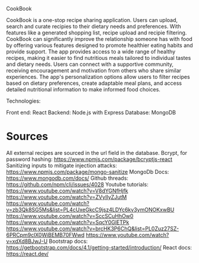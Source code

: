 CookBook

CookBook is a one-stop recipe sharing application. Users can upload, search and curate recipies to their dietary needs and preferences. With features like a generated shopping list, recipe upload and recipie filtering. 
CookBook can significantly improve the relationship someone has with food by offering various features designed to promote healthier eating habits and provide support. The app provides access to a wide range of healthy recipes, making it easier to find nutritious meals tailored to individual tastes and dietary needs. Users can connect with a supportive community, receiving encouragement and motivation from others who share similar experiences. The app's personalization options allow users to filter recipes based on dietary preferences, create adaptable meal plans, and access detailed nutritional information to make informed food choices.

Technologies:

Front end:
React
Backend:
Node.js with Express
Database:
MongoDB

# Sources
All external recipes are sourced in the url field in the database.
Bcrypt, for password hashing: https://www.npmjs.com/package/bcryptjs-react
Sanitizing inputs to mitigate injection attacks: https://www.npmjs.com/package/mongo-sanitize 
MongoDb Docs: https://www.mongodb.com/docs/
Github threads: https://github.com/npm/cli/issues/4028
Youtube tutorials: https://www.youtube.com/watch?v=V8dYGNfHjfk https://www.youtube.com/watch?v=ZVyIIyZJutM https://www.youtube.com/watch?v=zb3Qk8SG5Ms&list=PL4cUxeGkcC9jsz4LDYc6kv3ymONOKxwBU https://www.youtube.com/watch?v=SccSCuHhOw0 https://www.youtube.com/watch?v=SqcY0GlETPk https://www.youtube.com/watch?v=brcHK3P6ChQ&list=PL0Zuz27SZ-6PRCpm9clX0WiBEMB70FWwd https://www.youtube.com/watch?v=xdXd8BJwJ-U
Bootstrap docs: https://getbootstrap.com/docs/4.1/getting-started/introduction/
React docs: https://react.dev/
